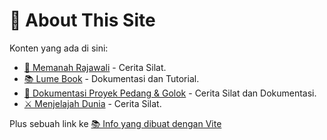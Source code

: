 # 📔 About This Site

Konten yang ada di sini:

- [🦅 Memanah Rajawali](https://fxadilima.github.io/memanah-rajawali) - Cerita Silat.
- [📚 Lume Book](https://fxadilima.github.io/lume-book) - Dokumentasi dan Tutorial.
- [🦅 Dokumentasi Proyek Pedang & Golok](https://fxadilima.github.io/pedang-dan-golok) - Cerita Silat dan Dokumentasi.
- [⚔ Menjelajah Dunia](https://fxadilima.github.io/menjelajah-dunia) - Cerita Silat.

Plus sebuah link ke [📚 Info yang dibuat dengan Vite](https://fxadilima.github.io/info.html)
